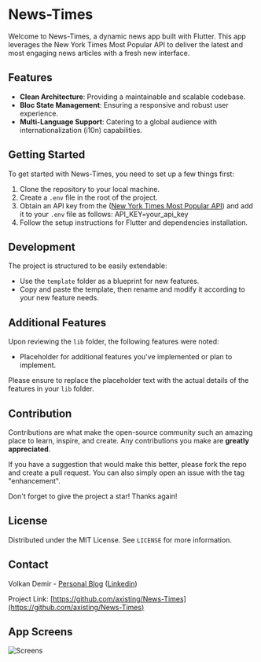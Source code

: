 # News-Times

Welcome to News-Times, a dynamic news app built with Flutter. This app leverages the New York Times Most Popular API to deliver the latest and most engaging news articles with a fresh new interface.

## Features

- **Clean Architecture**: Providing a maintainable and scalable codebase.
- **Bloc State Management**: Ensuring a responsive and robust user experience.
- **Multi-Language Support**: Catering to a global audience with internationalization (i10n) capabilities.

## Getting Started

To get started with News-Times, you need to set up a few things first:

1. Clone the repository to your local machine.
2. Create a `.env` file in the root of the project.
3. Obtain an API key from the ([New York Times Most Popular API](https://developer.nytimes.com/apis)) and add it to your `.env` file as follows:
  API_KEY=your_api_key
4. Follow the setup instructions for Flutter and dependencies installation.

   
## Development

The project is structured to be easily extendable:

- Use the `template` folder as a blueprint for new features.
- Copy and paste the template, then rename and modify it according to your new feature needs.

## Additional Features

Upon reviewing the `lib` folder, the following features were noted:

- Placeholder for additional features you've implemented or plan to implement.

Please ensure to replace the placeholder text with the actual details of the features in your `lib` folder.

## Contribution

Contributions are what make the open-source community such an amazing place to learn, inspire, and create. Any contributions you make are **greatly appreciated**.

If you have a suggestion that would make this better, please fork the repo and create a pull request. You can also simply open an issue with the tag "enhancement".

Don't forget to give the project a star! Thanks again!

## License

Distributed under the MIT License. See `LICENSE` for more information.

## Contact

Volkan Demir - [Personal Blog](https://volkan.axisting.com/)   ([Linkedin](https://www.linkedin.com/in/volkan-demir-242157119/))   

Project Link: [https://github.com/axisting/News-Times](https://github.com/axisting/News-Times)   

## App Screens

![Screens](https://github.com/axisting/News-Times/assets/10004117/12c34efc-6aaa-4994-8aab-451a798799f8)
